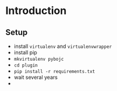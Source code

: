 # Introduction

## Setup

* install `virtualenv` and `virtualenvwrapper`
* install pip
* `mkvirtualenv pybojc`
* `cd plugin`
* `pip install -r requirements.txt`
* wait several years
* 
